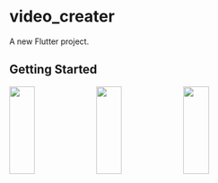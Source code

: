 # video_creater

A new Flutter project.

## Getting Started

<p>
<img src="https://github.com/khushipatel0147/video_creater/assets/119857263/208231dc-5a8a-49fe-b053-927819724d80" height="20%" width="30%" >
<img src="https://github.com/khushipatel0147/video_creater/assets/119857263/09257436-9496-4849-964a-68887576cb00" height="20%" width="30%" >
<img src="https://github.com/khushipatel0147/video_creater/assets/119857263/36b90abf-064f-4032-a971-ffcb54c644ac" height="20%" width="30%" >

</p>

